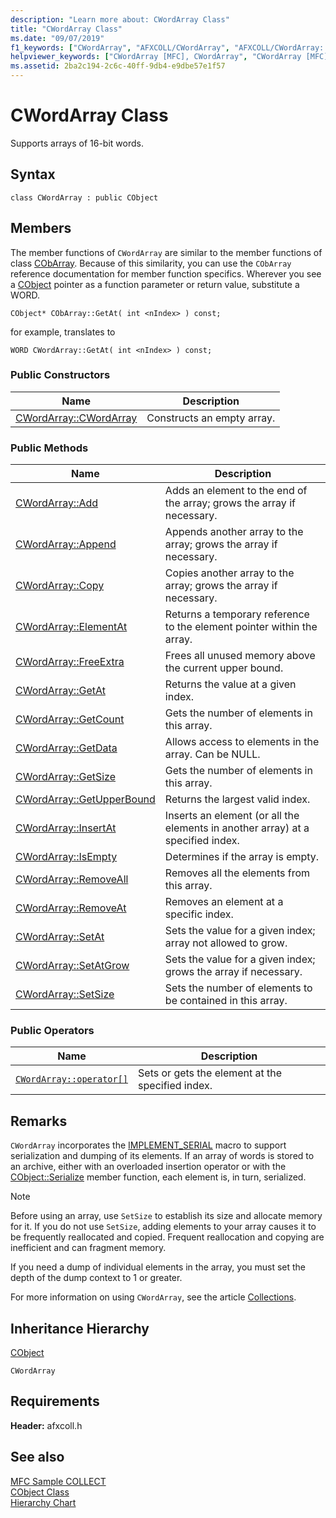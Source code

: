 ```yaml
---
description: "Learn more about: CWordArray Class"
title: "CWordArray Class"
ms.date: "09/07/2019"
f1_keywords: ["CWordArray", "AFXCOLL/CWordArray", "AFXCOLL/CWordArray::CWordArray", "AFXCOLL/CWordArray::Add", "AFXCOLL/CWordArray::Append", "AFXCOLL/CWordArray::Copy", "AFXCOLL/CWordArray::ElementAt", "AFXCOLL/CWordArray::FreeExtra", "AFXCOLL/CWordArray::GetAt", "AFXCOLL/CWordArray::GetCount", "AFXCOLL/CWordArray::GetData", "AFXCOLL/CWordArray::GetSize", "AFXCOLL/CWordArray::GetUpperBound", "AFXCOLL/CWordArray::InsertAt", "AFXCOLL/CWordArray::IsEmpty", "AFXCOLL/CWordArray::RemoveAll", "AFXCOLL/CWordArray::RemoveAt", "AFXCOLL/CWordArray::SetAt", "AFXCOLL/CWordArray::SetAtGrow", "AFXCOLL/CWordArray::SetSize"]
helpviewer_keywords: ["CWordArray [MFC], CWordArray", "CWordArray [MFC], Add", "CWordArray [MFC], Append", "CWordArray [MFC], Copy", "CWordArray [MFC], ElementAt", "CWordArray [MFC], FreeExtra", "CWordArray [MFC], GetAt", "CWordArray [MFC], GetCount", "CWordArray [MFC], GetData", "CWordArray [MFC], GetSize", "CWordArray [MFC], GetUpperBound", "CWordArray [MFC], InsertAt", "CWordArray [MFC], IsEmpty", "CWordArray [MFC], RemoveAll", "CWordArray [MFC], RemoveAt", "CWordArray [MFC], SetAt", "CWordArray [MFC], SetAtGrow", "CWordArray [MFC], SetSize"]
ms.assetid: 2ba2c194-2c6c-40ff-9db4-e9dbe57e1f57
---
```

# CWordArray Class

Supports arrays of 16-bit words.

## Syntax

```
class CWordArray : public CObject
```

## Members

The member functions of `CWordArray` are similar to the member functions of class [CObArray](../../mfc/reference/cobarray-class.md). Because of this similarity, you can use the `CObArray` reference documentation for member function specifics. Wherever you see a [CObject](../../mfc/reference/cobject-class.md) pointer as a function parameter or return value, substitute a WORD.

`CObject* CObArray::GetAt( int <nIndex> ) const;`

for example, translates to

`WORD CWordArray::GetAt( int <nIndex> ) const;`

### Public Constructors

|Name|Description|
|----------|-----------------|
|[CWordArray::CWordArray](../../mfc/reference/cobarray-class.md#cobarray)|Constructs an empty array.|

### Public Methods

|Name|Description|
|----------|-----------------|
|[CWordArray::Add](../../mfc/reference/cobarray-class.md#add)|Adds an element to the end of the array; grows the array if necessary.|
|[CWordArray::Append](../../mfc/reference/cobarray-class.md#append)|Appends another array to the array; grows the array if necessary.|
|[CWordArray::Copy](../../mfc/reference/cobarray-class.md#copy)|Copies another array to the array; grows the array if necessary.|
|[CWordArray::ElementAt](../../mfc/reference/cobarray-class.md#elementat)|Returns a temporary reference to the element pointer within the array.|
|[CWordArray::FreeExtra](../../mfc/reference/cobarray-class.md#freeextra)|Frees all unused memory above the current upper bound.|
|[CWordArray::GetAt](../../mfc/reference/cobarray-class.md#getat)|Returns the value at a given index.|
|[CWordArray::GetCount](../../mfc/reference/cobarray-class.md#getcount)|Gets the number of elements in this array.|
|[CWordArray::GetData](../../mfc/reference/cobarray-class.md#getdata)|Allows access to elements in the array. Can be NULL.|
|[CWordArray::GetSize](../../mfc/reference/cobarray-class.md#getsize)|Gets the number of elements in this array.|
|[CWordArray::GetUpperBound](../../mfc/reference/cobarray-class.md#getupperbound)|Returns the largest valid index.|
|[CWordArray::InsertAt](../../mfc/reference/cobarray-class.md#insertat)|Inserts an element (or all the elements in another array) at a specified index.|
|[CWordArray::IsEmpty](../../mfc/reference/cobarray-class.md#isempty)|Determines if the array is empty.|
|[CWordArray::RemoveAll](../../mfc/reference/cobarray-class.md#removeall)|Removes all the elements from this array.|
|[CWordArray::RemoveAt](../../mfc/reference/cobarray-class.md#removeat)|Removes an element at a specific index.|
|[CWordArray::SetAt](../../mfc/reference/cobarray-class.md#setat)|Sets the value for a given index; array not allowed to grow.|
|[CWordArray::SetAtGrow](../../mfc/reference/cobarray-class.md#setatgrow)|Sets the value for a given index; grows the array if necessary.|
|[CWordArray::SetSize](../../mfc/reference/cobarray-class.md#setsize)|Sets the number of elements to be contained in this array.|

### Public Operators

|Name|Description|
|----------|-----------------|
|[`CWordArray::operator[]`](../../mfc/reference/cobarray-class.md#operator_at)|Sets or gets the element at the specified index.|

## Remarks

`CWordArray` incorporates the [IMPLEMENT_SERIAL](run-time-object-model-services.md#implement_serial) macro to support serialization and dumping of its elements. If an array of words is stored to an archive, either with an overloaded insertion operator or with the [CObject::Serialize](../../mfc/reference/cobject-class.md#serialize) member function, each element is, in turn, serialized.

> [!NOTE]
> Before using an array, use `SetSize` to establish its size and allocate memory for it. If you do not use `SetSize`, adding elements to your array causes it to be frequently reallocated and copied. Frequent reallocation and copying are inefficient and can fragment memory.

If you need a dump of individual elements in the array, you must set the depth of the dump context to 1 or greater.

For more information on using `CWordArray`, see the article [Collections](../../mfc/collections.md).

## Inheritance Hierarchy

[CObject](../../mfc/reference/cobject-class.md)

`CWordArray`

## Requirements

**Header:** afxcoll.h

## See also

[MFC Sample COLLECT](../../overview/visual-cpp-samples.md)<br/>
[CObject Class](../../mfc/reference/cobject-class.md)<br/>
[Hierarchy Chart](../../mfc/hierarchy-chart.md)
